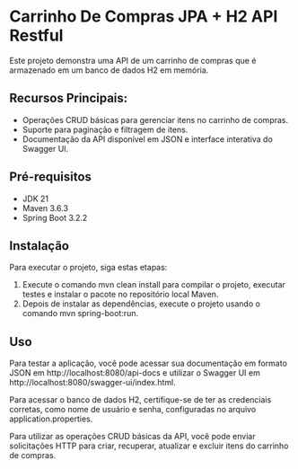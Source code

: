 # Carrinho De Compras JPA + H2 API Restful

Este projeto demonstra uma API de um carrinho de compras que é armazenado em um banco de dados H2 em memória.

## Recursos Principais:
- Operações CRUD básicas para gerenciar itens no carrinho de compras.
- Suporte para paginação e filtragem de itens.
- Documentação da API disponível em JSON e interface interativa do Swagger UI.

## Pré-requisitos

- JDK 21
- Maven 3.6.3
- Spring Boot 3.2.2

## Instalação

Para executar o projeto, siga estas etapas:

1. Execute o comando mvn clean install para compilar o projeto, executar testes e instalar o pacote no repositório local Maven.
2. Depois de instalar as dependências, execute o projeto usando o comando mvn spring-boot:run.

## Uso

Para testar a aplicação, você pode acessar sua documentação em formato JSON em http://localhost:8080/api-docs e utilizar o Swagger UI em http://localhost:8080/swagger-ui/index.html.

Para acessar o banco de dados H2, certifique-se de ter as credenciais corretas, como nome de usuário e senha, configuradas no arquivo application.properties.

Para utilizar as operações CRUD básicas da API, você pode enviar solicitações HTTP para criar, recuperar, atualizar e excluir itens do carrinho de compras.